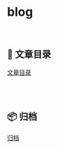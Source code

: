 # blog

<br>

## 📘 文章目录
[文章目录](https://github.com/qq1073830130/blog/issues)

<br>
<br>

## 📦 归档
[归档](https://github.com/Iixianjie/blog/issues?q=is%3Aissue+is%3Aclosed)

